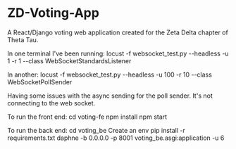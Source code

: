 # ZD-Voting-App
A React/Django voting web application created for the Zeta Delta chapter of Theta Tau.

In one terminal I've been running:
locust -f websocket_test.py --headless -u 1 -r 1 --class WebSocketStandardsListener

In another:
locust -f websocket_test.py --headless -u 100 -r 10 --class WebSocketPollSender

Having some issues with the async sending for the poll sender. It's not connecting to the web socket.

To run the front end:
cd voting-fe
npm install
npm start

To run the back end:
cd voting_be
Create an env
pip install -r requirements.txt
daphne -b 0.0.0.0 -p 8001 voting_be.asgi:application -u 6

